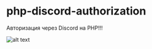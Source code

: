 # php-discord-authorization
Авторизация через Discord на PHP!!!

![alt text](https://github.com/[username]/[reponame]/blob/[branch]/image.jpg?raw=true)
